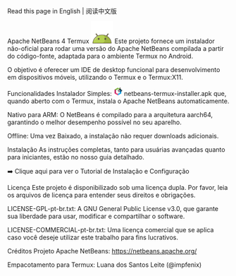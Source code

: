 Read this page in English | 阅读中文版

Apache NetBeans 4 Termux <img src="./android-icon.png" width="50" alt="Ícone do Android">
Este projeto fornece um instalador não-oficial para rodar uma versão do Apache NetBeans compilada a partir do código-fonte, adaptada para o ambiente Termux no Android.

O objetivo é oferecer um IDE de desktop funcional para desenvolvimento em dispositivos móveis, utilizando o Termux e o Termux:X11.

Funcionalidades
Instalador Simples: <img src="./icon.png" width="20" alt="Ícone do Instalador"> netbeans-termux-installer.apk que, quando aberto com o Termux, instala o Apache NetBeans automaticamente.

Nativo para ARM: O NetBeans é compilado para a arquitetura aarch64, garantindo o melhor desempenho possível no seu aparelho.

Offline: Uma vez Baixado, a instalação não requer downloads adicionais.

Instalação
As instruções completas, tanto para usuárias avançadas quanto para iniciantes, estão no nosso guia detalhado.

➡️ Clique aqui para ver o Tutorial de Instalação e Configuração

Licença
Este projeto é disponibilizado sob uma licença dupla. Por favor, leia os arquivos de licença para entender seus direitos e obrigações.

LICENSE-GPL-pt-br.txt: A GNU General Public License v3.0, que garante sua liberdade para usar, modificar e compartilhar o software.

LICENSE-COMMERCIAL-pt-br.txt: Uma licença comercial que se aplica caso você deseje utilizar este trabalho para fins lucrativos.

Créditos
Projeto Apache NetBeans: https://netbeans.apache.org/

Empacotamento para Termux: Luana dos Santos Leite (@impfenix)
